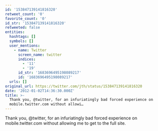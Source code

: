 ```yaml
---
id: '153847139141816320'
retweet_count: '0'
favorite_count: '0'
id_str: '153847139141816320'
retweeted: false
entities:
  hashtags: []
  symbols: []
  user_mentions:
    - name: Twitter
      screen_name: twitter
      indices:
        - '11'
        - '19'
      id_str: '1683696495198089217'
      id: '1683696495198089217'
  urls: []
original_url: https://twitter.com/jth/status/153847139141816320
date: '2012-01-02T14:36:30.000Z'
title: >-
  Thank you, @twitter, for an infuriatingly bad forced experience on
  mobile.twitter.com without allowi…
---
```


Thank you, @twitter, for an infuriatingly bad forced experience on mobile.twitter.com without allowing me to get to the full site.
